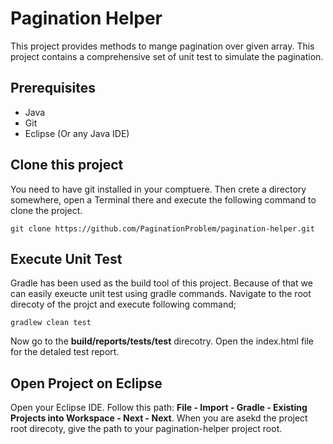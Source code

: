 # Pagination Helper

This project provides methods to mange pagination over given array. This project contains a comprehensive set of unit test to simulate the pagination. 

## Prerequisites
- Java
- Git
- Eclipse (Or any Java IDE)

## Clone this project
You need to have git installed in your comptuere. Then crete a directory somewhere, open a Terminal there and execute the following command to clone the project.
```
git clone https://github.com/PaginationProblem/pagination-helper.git
```

## Execute Unit Test
Gradle has been used as the build tool of this project. Because of that we can easily exeucte unit test using gradle commands. Navigate to the root direcoty of the projct and execute following command;
```
gradlew clean test
```
Now go to the **build/reports/tests/test** direcotry. Open the index.html file for the detaled test report. 

## Open Project on Eclipse
Open your Eclipse IDE. Follow this path: **File - Import - Gradle - Existing Projects into Workspace - Next - Next**. When you are asekd the project root direcoty, give the path to your pagination-helper project root.
